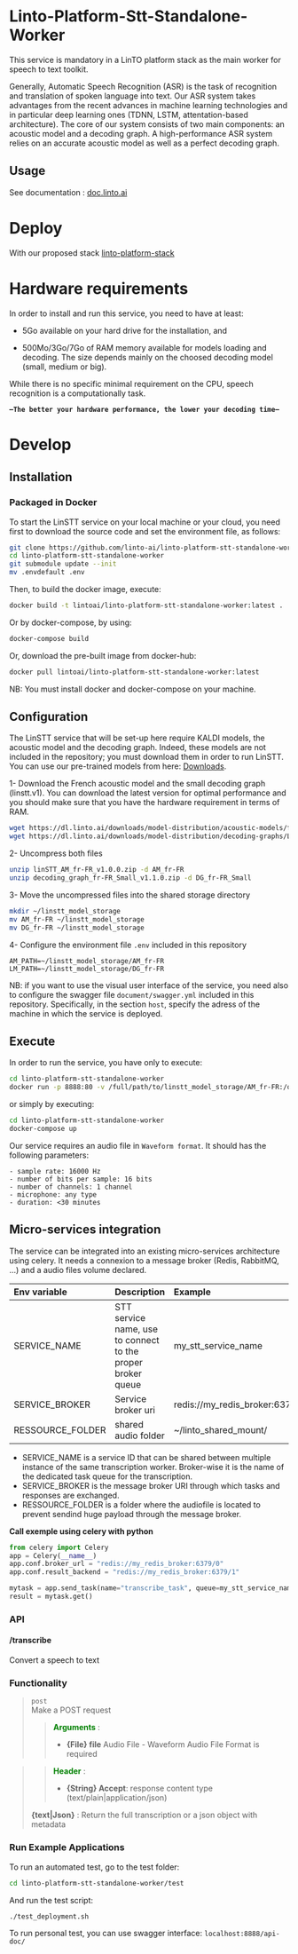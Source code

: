 # Linto-Platform-Stt-Standalone-Worker

This service is mandatory in a LinTO platform stack as the main worker for speech to text toolkit.

Generally, Automatic Speech Recognition (ASR) is the task of recognition and translation of spoken language into text. Our ASR system takes advantages from the recent advances in machine learning technologies and in particular deep learning ones (TDNN, LSTM, attentation-based architecture). The core of our system consists of two main components: an acoustic model and a decoding graph. A high-performance ASR system relies on an accurate acoustic model as well as a perfect decoding graph.

## Usage
See documentation : [doc.linto.ai](https://doc.linto.ai)

# Deploy

With our proposed stack [linto-platform-stack](https://github.com/linto-ai/linto-platform-stack)

# Hardware requirements
In order to install and run this service, you need to have at least:

* 5Go available on your hard drive for the installation, and

* 500Mo/3Go/7Go of RAM memory available for models loading and decoding. The size depends mainly on the choosed decoding model (small, medium or big).

While there is no specific minimal requirement on the CPU, speech recognition is a computationally task.

**`—The better your hardware performance, the lower your decoding time—`**

# Develop

## Installation

### Packaged in Docker
To start the LinSTT service on your local machine or your cloud, you need first to download the source code and set the environment file, as follows:

```bash
git clone https://github.com/linto-ai/linto-platform-stt-standalone-worker
cd linto-platform-stt-standalone-worker
git submodule update --init
mv .envdefault .env
```

Then, to build the docker image, execute:

```bash
docker build -t lintoai/linto-platform-stt-standalone-worker:latest .
```

Or by docker-compose, by using:
```bash
docker-compose build
```


Or, download the pre-built image from docker-hub:

```bash
docker pull lintoai/linto-platform-stt-standalone-worker:latest
```

NB: You must install docker and docker-compose on your machine.

## Configuration
The LinSTT service that will be set-up here require KALDI models, the acoustic model and the decoding graph. Indeed, these models are not included in the repository; you must download them in order to run LinSTT. You can use our pre-trained models from here: [Downloads](https://doc.linto.ai/#/services/linstt_download).

1- Download the French acoustic model and the small decoding graph (linstt.v1). You can download the latest version for optimal performance and you should make sure that you have the hardware requirement in terms of RAM.

```bash
wget https://dl.linto.ai/downloads/model-distribution/acoustic-models/fr-FR/linSTT_AM_fr-FR_v1.0.0.zip
wget https://dl.linto.ai/downloads/model-distribution/decoding-graphs/LVCSR/fr-FR/decoding_graph_fr-FR_Small_v1.1.0.zip
```

2- Uncompress both files

```bash
unzip linSTT_AM_fr-FR_v1.0.0.zip -d AM_fr-FR
unzip decoding_graph_fr-FR_Small_v1.1.0.zip -d DG_fr-FR_Small
```

3- Move the uncompressed files into the shared storage directory

```bash
mkdir ~/linstt_model_storage
mv AM_fr-FR ~/linstt_model_storage
mv DG_fr-FR ~/linstt_model_storage
```

4- Configure the environment file `.env` included in this repository

    AM_PATH=~/linstt_model_storage/AM_fr-FR
    LM_PATH=~/linstt_model_storage/DG_fr-FR

NB: if you want to use the visual user interface of the service, you need also to configure the swagger file `document/swagger.yml` included in this repository. Specifically, in the section `host`, specify the adress of the machine in which the service is deployed.

## Execute
In order to run the service, you have only to execute:

```bash
cd linto-platform-stt-standalone-worker
docker run -p 8888:80 -v /full/path/to/linstt_model_storage/AM_fr-FR:/opt/models/AM -v /full/path/to/linstt_model_storage/DG_fr-FR:/opt/models/LM -v /full/path/to/linto-platform-stt-standalone-worker/document/swagger.yml:/opt/swagger.yml -e SWAGGER_PATH="/opt/swagger.yml" lintoai/linto-platform-stt-standalone-worker:latest
```

or simply by executing:
```bash
cd linto-platform-stt-standalone-worker
docker-compose up
```

Our service requires an audio file in `Waveform format`. It should has the following parameters:

    - sample rate: 16000 Hz
    - number of bits per sample: 16 bits
    - number of channels: 1 channel
    - microphone: any type
    - duration: <30 minutes

## Micro-services integration
The service can be integrated into an existing micro-services architecture using celery.
It needs a connexion to a message broker (Redis, RabbitMQ, ...) and a audio files volume declared.

| Env variable | Description | Example |
|:-|:-|:-|
|SERVICE_NAME| STT service name, use to connect to the proper broker queue |my_stt_service_name|
|SERVICE_BROKER| Service broker uri | redis://my_redis_broker:6379|
|RESSOURCE_FOLDER|shared audio folder|~/linto_shared_mount/|


* SERVICE_NAME is a service ID that can be shared between multiple instance of the same transcription worker. Broker-wise it is the name of the 
dedicated task queue for the transcription.
* SERVICE_BROKER is the message broker URI through which tasks and responses are exchanged.
* RESSOURCE_FOLDER is a folder where the audiofile is located to prevent sendind huge payload through the message broker.

**Call exemple using celery with python**

```python
from celery import Celery
app = Celery(__name__)
app.conf.broker_url = "redis://my_redis_broker:6379/0"
app.conf.result_backend = "redis://my_redis_broker:6379/1"

mytask = app.send_task(name="transcribe_task", queue=my_stt_service_name, args=[file_name, "raw"]) #file_name being an existing file in RESSOURCE_FOLDER
result = mytask.get()

```

### API
<!-- tabs:start -->

#### /transcribe

Convert a speech to text

### Functionality
>  `post`  <br>
> Make a POST request
>>  <b  style="color:green;">Arguments</b> :
>>  -  **{File} file** Audio File - Waveform Audio File Format is required

>
>>  <b  style="color:green;">Header</b> :
>>  -  **{String} Accept**: response content type (text/plain|application/json)
>
>  **{text|Json}** : Return the full transcription or a json object with metadata

<!-- tabs:end -->


### Run Example Applications
To run an automated test, go to the test folder:

```bash
cd linto-platform-stt-standalone-worker/test
```

And run the test script:

```bash
./test_deployment.sh
```

To run personal test, you can use swagger interface: `localhost:8888/api-doc/`